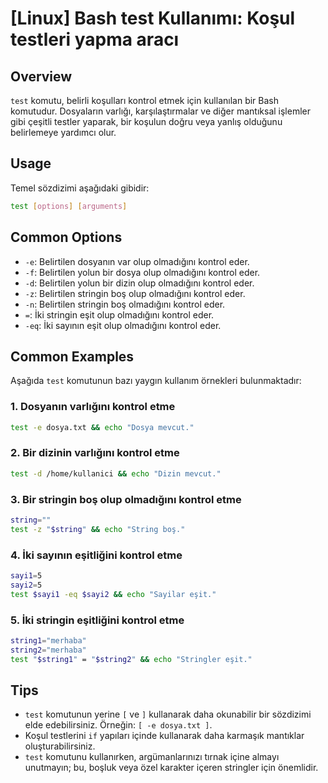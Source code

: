 # [Linux] Bash test Kullanımı: Koşul testleri yapma aracı

## Overview
`test` komutu, belirli koşulları kontrol etmek için kullanılan bir Bash komutudur. Dosyaların varlığı, karşılaştırmalar ve diğer mantıksal işlemler gibi çeşitli testler yaparak, bir koşulun doğru veya yanlış olduğunu belirlemeye yardımcı olur.

## Usage
Temel sözdizimi aşağıdaki gibidir:

```bash
test [options] [arguments]
```

## Common Options
- `-e`: Belirtilen dosyanın var olup olmadığını kontrol eder.
- `-f`: Belirtilen yolun bir dosya olup olmadığını kontrol eder.
- `-d`: Belirtilen yolun bir dizin olup olmadığını kontrol eder.
- `-z`: Belirtilen stringin boş olup olmadığını kontrol eder.
- `-n`: Belirtilen stringin boş olmadığını kontrol eder.
- `=`: İki stringin eşit olup olmadığını kontrol eder.
- `-eq`: İki sayının eşit olup olmadığını kontrol eder.

## Common Examples
Aşağıda `test` komutunun bazı yaygın kullanım örnekleri bulunmaktadır:

### 1. Dosyanın varlığını kontrol etme
```bash
test -e dosya.txt && echo "Dosya mevcut."
```

### 2. Bir dizinin varlığını kontrol etme
```bash
test -d /home/kullanici && echo "Dizin mevcut."
```

### 3. Bir stringin boş olup olmadığını kontrol etme
```bash
string=""
test -z "$string" && echo "String boş."
```

### 4. İki sayının eşitliğini kontrol etme
```bash
sayi1=5
sayi2=5
test $sayi1 -eq $sayi2 && echo "Sayilar eşit."
```

### 5. İki stringin eşitliğini kontrol etme
```bash
string1="merhaba"
string2="merhaba"
test "$string1" = "$string2" && echo "Stringler eşit."
```

## Tips
- `test` komutunun yerine `[` ve `]` kullanarak daha okunabilir bir sözdizimi elde edebilirsiniz. Örneğin: `[ -e dosya.txt ]`.
- Koşul testlerini `if` yapıları içinde kullanarak daha karmaşık mantıklar oluşturabilirsiniz.
- `test` komutunu kullanırken, argümanlarınızı tırnak içine almayı unutmayın; bu, boşluk veya özel karakter içeren stringler için önemlidir.